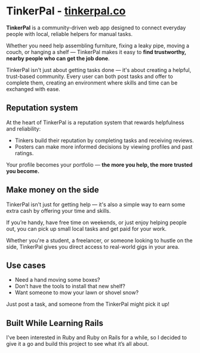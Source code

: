 # TinkerPal - [tinkerpal.co](https://tinkerpal.co)

**TinkerPal** is a community-driven web app designed to connect everyday people with local, reliable helpers for manual tasks.

Whether you need help assembling furniture, fixing a leaky pipe, moving a couch, or hanging a shelf — TinkerPal makes it easy to **find trustworthy, nearby people who can get the job done**.

TinkerPal isn't just about getting tasks done — it's about creating a helpful, trust-based community. Every user can both post tasks and offer to complete them, creating an environment where skills and time can be exchanged with ease.

## Reputation system

At the heart of TinkerPal is a reputation system that rewards helpfulness and reliability:
- Tinkers build their reputation by completing tasks and receiving reviews.
- Posters can make more informed decisions by viewing profiles and past ratings.

Your profile becomes your portfolio — **the more you help, the more trusted you become.**

## Make money on the side

TinkerPal isn't just for getting help — it's also a simple way to earn some extra cash by offering your time and skills. 

If you’re handy, have free time on weekends, or just enjoy helping people out, you can pick up small local tasks and get paid for your work.

Whether you're a student, a freelancer, or someone looking to hustle on the side, TinkerPal gives you direct access to real-world gigs in your area.

## Use cases

- Need a hand moving some boxes?
- Don’t have the tools to install that new shelf?
- Want someone to mow your lawn or shovel snow?

Just post a task, and someone from the TinkerPal might pick it up!

## Built While Learning Rails

I've been interested in Ruby and Ruby on Rails for a while, so I decided to give it a go and build this project to see what it’s all about.
